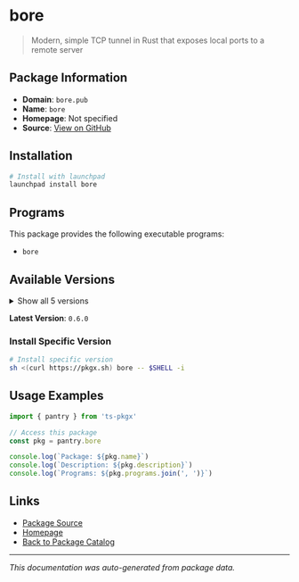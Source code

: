 # bore

> Modern, simple TCP tunnel in Rust that exposes local ports to a remote server

## Package Information

- **Domain**: `bore.pub`
- **Name**: `bore`
- **Homepage**: Not specified
- **Source**: [View on GitHub](https://github.com/pkgxdev/pantry/tree/main/projects/bore.pub/package.yml)

## Installation

```bash
# Install with launchpad
launchpad install bore
```

## Programs

This package provides the following executable programs:

- `bore`

## Available Versions

<details>
<summary>Show all 5 versions</summary>

- `0.6.0`, `0.5.3`, `0.5.2`, `0.5.1`, `0.5.0`

</details>

**Latest Version**: `0.6.0`

### Install Specific Version

```bash
# Install specific version
sh <(curl https://pkgx.sh) bore -- $SHELL -i
```

## Usage Examples

```typescript
import { pantry } from 'ts-pkgx'

// Access this package
const pkg = pantry.bore

console.log(`Package: ${pkg.name}`)
console.log(`Description: ${pkg.description}`)
console.log(`Programs: ${pkg.programs.join(', ')}`)
```

## Links

- [Package Source](https://github.com/pkgxdev/pantry/tree/main/projects/bore.pub/package.yml)
- [Homepage](#)
- [Back to Package Catalog](../package-catalog.md)

---

*This documentation was auto-generated from package data.*
